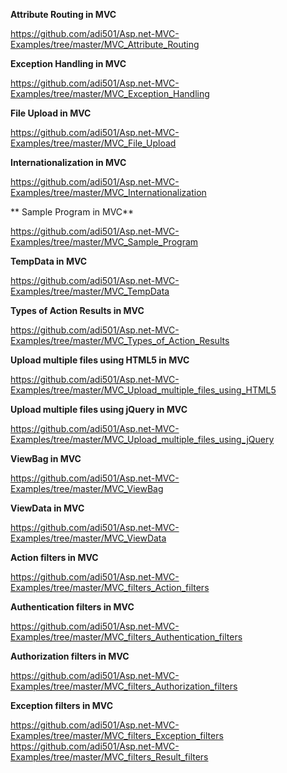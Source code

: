 
**Attribute Routing in MVC**

https://github.com/adi501/Asp.net-MVC-Examples/tree/master/MVC_Attribute_Routing

**Exception Handling in MVC**

https://github.com/adi501/Asp.net-MVC-Examples/tree/master/MVC_Exception_Handling

**File Upload in MVC**

https://github.com/adi501/Asp.net-MVC-Examples/tree/master/MVC_File_Upload

**Internationalization in MVC**

https://github.com/adi501/Asp.net-MVC-Examples/tree/master/MVC_Internationalization

** Sample Program in MVC**

https://github.com/adi501/Asp.net-MVC-Examples/tree/master/MVC_Sample_Program

**TempData in MVC**

https://github.com/adi501/Asp.net-MVC-Examples/tree/master/MVC_TempData

**Types of Action Results in MVC**

https://github.com/adi501/Asp.net-MVC-Examples/tree/master/MVC_Types_of_Action_Results

**Upload multiple files using HTML5 in MVC**

https://github.com/adi501/Asp.net-MVC-Examples/tree/master/MVC_Upload_multiple_files_using_HTML5

**Upload multiple files using jQuery in MVC**

https://github.com/adi501/Asp.net-MVC-Examples/tree/master/MVC_Upload_multiple_files_using_jQuery

**ViewBag in MVC**

https://github.com/adi501/Asp.net-MVC-Examples/tree/master/MVC_ViewBag

**ViewData in MVC**

https://github.com/adi501/Asp.net-MVC-Examples/tree/master/MVC_ViewData

**Action filters in MVC**

https://github.com/adi501/Asp.net-MVC-Examples/tree/master/MVC_filters_Action_filters

**Authentication filters in MVC**

https://github.com/adi501/Asp.net-MVC-Examples/tree/master/MVC_filters_Authentication_filters

**Authorization filters in MVC**

https://github.com/adi501/Asp.net-MVC-Examples/tree/master/MVC_filters_Authorization_filters

**Exception filters in MVC**

https://github.com/adi501/Asp.net-MVC-Examples/tree/master/MVC_filters_Exception_filters
https://github.com/adi501/Asp.net-MVC-Examples/tree/master/MVC_filters_Result_filters
